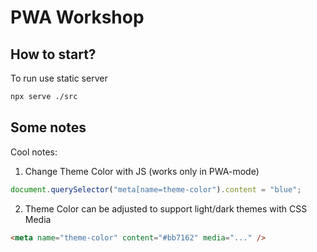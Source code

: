 # PWA Workshop

## How to start?

To run use static server

```bash
npx serve ./src
```

## Some notes

Cool notes:

1. Change Theme Color with JS (works only in PWA-mode)

```js
document.querySelector("meta[name=theme-color").content = "blue";
```

2. Theme Color can be adjusted to support light/dark themes with CSS Media

```html
<meta name="theme-color" content="#bb7162" media="..." />
```
